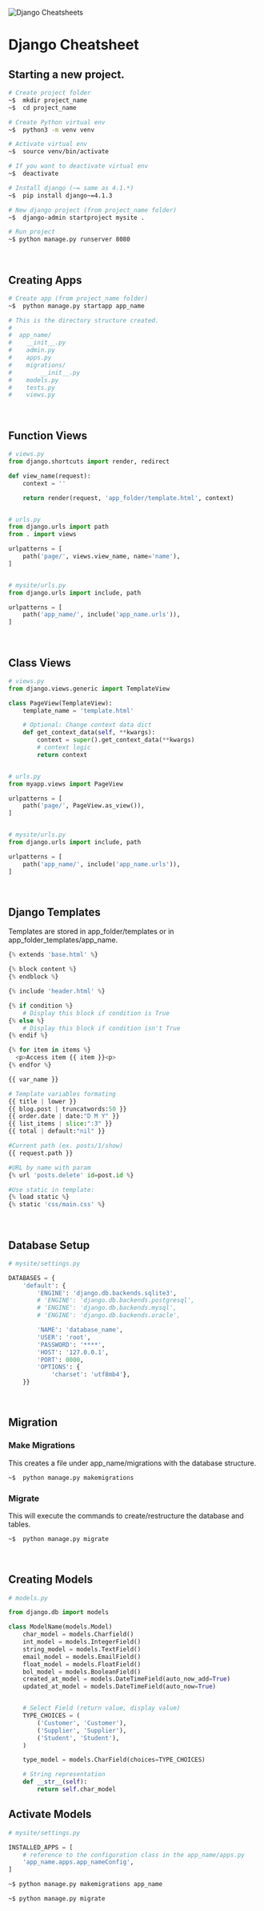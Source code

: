 ![Django Cheatsheets](https://github.com/piresdigital/cheatsheets/assets/django.jpg)

# Django Cheatsheet

## Starting a new project.

```bash
# Create project folder
~$  mkdir project_name
~$  cd project_name

# Create Python virtual env
~$  python3 -m venv venv

# Activate virtual env
~$  source venv/bin/activate

# If you want to deactivate virtual env
~$  deactivate

# Install django (~= same as 4.1.*)
~$  pip install django~=4.1.3

# New django project (from project_name folder)
~$  django-admin startproject mysite .

# Run project
~$ python manage.py runserver 8080

```

<br />

## Creating Apps

```bash
# Create app (from project_name folder)
~$  python manage.py startapp app_name

# This is the directory structure created.
#
#  app_name/
#    __init__.py
#    admin.py
#    apps.py
#    migrations/
#        __init__.py
#    models.py
#    tests.py
#    views.py
```

<br />

## Function Views

```python
# views.py
from django.shortcuts import render, redirect

def view_name(request):
    context = ''

    return render(request, 'app_folder/template.html', context)


# urls.py
from django.urls import path
from . import views

urlpatterns = [
    path('page/', views.view_name, name='name'),
]


# mysite/urls.py
from django.urls import include, path

urlpatterns = [
    path('app_name/', include('app_name.urls')),
]
```

<br />

## Class Views

```python
# views.py
from django.views.generic import TemplateView

class PageView(TemplateView):
    template_name = 'template.html'

    # Optional: Change context data dict
    def get_context_data(self, **kwargs):
        context = super().get_context_data(**kwargs)
        # context logic
        return context


# urls.py
from myapp.views import PageView

urlpatterns = [
    path('page/', PageView.as_view()),
]


# mysite/urls.py
from django.urls import include, path

urlpatterns = [
    path('app_name/', include('app_name.urls')),
]
```

<br />

## Django Templates

Templates are stored in app_folder/templates or in app_folder_templates/app_name.

```python
{% extends 'base.html' %}

{% block content %}
{% endblock %}

{% include 'header.html' %}

{% if condition %}
    # Display this block if condition is True
{% else %}
    # Display this block if condition isn't True
{% endif %}

{% for item in items %}
  <p>Access item {{ item }}<p>
{% endfor %}

{{ var_name }}

# Template variables formating
{{ title | lower }}
{{ blog.post | truncatwords:50 }}
{{ order.date | date:"D M Y" }}
{{ list_items | slice:":3" }}
{{ total | default:"nil" }}

#Current path (ex. posts/1/show)
{{ request.path }}

#URL by name with param
{% url 'posts.delete' id=post.id %}

#Use static in template:
{% load static %}
{% static 'css/main.css' %}
```

<br />

## Database Setup

```python
# mysite/settings.py

DATABASES = {
    'default': {
        'ENGINE': 'django.db.backends.sqlite3',
        # 'ENGINE': 'django.db.backends.postgresql',
        # 'ENGINE': 'django.db.backends.mysql',
        # 'ENGINE': 'django.db.backends.oracle',

        'NAME': 'database_name',
        'USER': 'root',
        'PASSWORD': '****',
        'HOST': '127.0.0.1',
        'PORT': 0000,
        'OPTIONS': {
            'charset': 'utf8mb4'},
    }}
```

<br />

## Migration

### Make Migrations

This creates a file under app_name/migrations with the database structure.

```bash
~$  python manage.py makemigrations
```

### Migrate

This will execute the commands to create/restructure the database and tables.

```bash
~$  python manage.py migrate
```

<br />

## Creating Models

```python
# models.py

from django.db import models

class ModelName(models.Model)
    char_model = models.Charfield()
    int_model = models.IntegerField()
    string_model = models.TextField()
    email_model = models.EmailField()
    float_model = models.FloatField()
    bol_model = models.BooleanField()
    created_at_model = models.DateTimeField(auto_now_add=True)
    updated_at_model = models.DateTimeField(auto_now=True)


    # Select Field (return value, display value)
    TYPE_CHOICES = (
        ('Customer', 'Customer'),
        ('Supplier', 'Supplier'),
        ('Student', 'Student'),
    )

    type_model = models.CharField(choices=TYPE_CHOICES)

    # String representation
    def __str__(self):
        return self.char_model
```

## Activate Models

```python
# mysite/settings.py

INSTALLED_APPS = [
    # reference to the configuration class in the app_name/apps.py
    'app_name.apps.app_nameConfig',
]
```

```bash
~$ python manage.py makemigrations app_name

~$ python manage.py migrate
```
